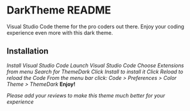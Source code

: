 # DarkTheme README
 Visual Studio Code theme for the pro coders out there. Enjoy your coding experience even more with this dark theme.

## **Installation**


*Install Visual Studio Code*
*Launch Visual Studio Code*
*Choose Extensions from menu*
*Search for ThemeDark*
*Click Install to install it*
*Click Reload to reload the Code*
*From the menu bar click: Code > Preferences > Color Theme > ThemeDark*
**Enjoy!**

*Please add your reviews to make this theme much better for your experience*

